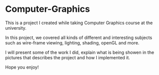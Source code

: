 # Computer-Graphics

This is a project I created while taking Computer Graphics course at the university. 

In this project, we covered all kinds of different and interesting subjects such as wire-frame viewing, lighting, shading, openGL and more.

I will present some of the work I did, explain what is being showen in the pictures that describes the project and how I implemented it.

Hope you enjoy!
